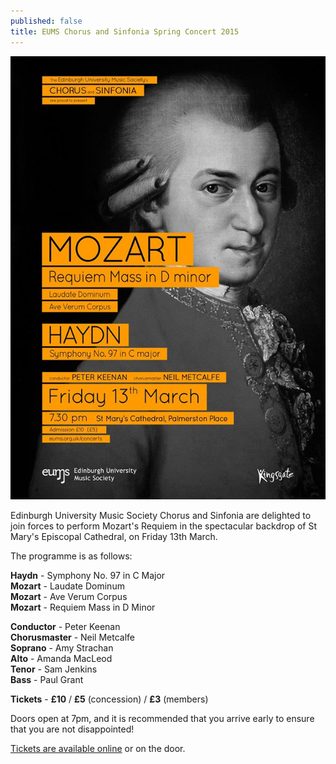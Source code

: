 ```yaml
---
published: false
title: EUMS Chorus and Sinfonia Spring Concert 2015
---
```


![mozart.jpg](/assets/img/concerts/mozart.jpg)

Edinburgh University Music Society Chorus and Sinfonia are delighted to join forces to perform Mozart's Requiem in the spectacular backdrop of St Mary's Episcopal Cathedral, on Friday 13th March.

The programme is as follows:

**Haydn** - Symphony No. 97 in C Major<br>
**Mozart** - Laudate Dominum<br>
**Mozart** - Ave Verum Corpus<br>
**Mozart** - Requiem Mass in D Minor<br>

**Conductor** - Peter Keenan<br>
**Chorusmaster** - Neil Metcalfe<br>
**Soprano** - Amy Strachan<br>
**Alto** - Amanda MacLeod<br>
**Tenor** - Sam Jenkins<br>
**Bass** - Paul Grant<br>

**Tickets** - **£10** / **£5** (concession) / **£3** (members)

Doors open at 7pm, and it is recommended that you arrive early to ensure that you are not disappointed!

[Tickets are available online](https://ticketsource.co.uk/eums "Buy tickets online") or on the door.